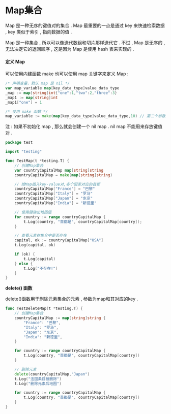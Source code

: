 # Map集合

Map 是一种无序的键值对的集合 . Map 最重要的一点是通过 key 来快速检索数据 , key 类似于索引 , 指向数据的值 .

Map 是一种集合 , 所以可以像迭代数组和切片那样迭代它 . 不过 , Map 是无序的 , 无法决定它的返回顺序 , 这是因为 Map 是使用 hash 表来实现的 .

#### 定义 Map

可以使用内建函数 make 也可以使用 map 关键字来定义 Map :

```go
/* 声明变量，默认 map 是 nil */
var map_variable map[key_data_type]value_data_type
_map := map[string]int{"one":1,"two":2,"three":3}
_map1 := map[string]int
_map1["one"] = 1

/* 使用 make 函数 */
map_variable := make(map[key_data_type]value_data_type,10) // 第二个参数Initial Capacity
```

注 : 如果不初始化 map , 那么就会创建一个 nil map . nil map 不能用来存放键值对 .

```go
package test

import "testing"

func TestMap(t *testing.T) {
    // 创建Map集合
    var countryCapitalMap map[string]string
    countryCapitalMap = make(map[string]string)

    // 给Map插入key-value对,各个国家对应的首都
    countryCapitalMap["France"] = "巴黎"
    countryCapitalMap["Italy"] = "罗马"
    countryCapitalMap["Japan"] = "东京"
    countryCapitalMap["India"] = "新德里"

    // 使用键输出地图值
    for country := range countryCapitalMap {
        t.Log(country, "首都是", countryCapitalMap[country]);
    }

    // 查看元素在集合中是否存在
    capital, ok := countryCapitalMap["USA"]
    t.Log(capital, ok)

    if (ok) {
        t.Log(capital)
    } else {
        t.Log("不存在!")
    }
}
```

**delete\(\) 函数**

delete\(\)函数用于删除元素集合的元素 , 参数为map和其对应的key .

```go
func TestDeleteMap(t *testing.T) {
    // 创建Map集合
    countryCapitalMap := map[string]string {
        "France": "巴黎",
        "Italy": "罗马",
        "Japan": "东京",
        "India": "新德里",
    }

    for country := range countryCapitalMap {
        t.Log(country, "首都是", countryCapitalMap[country])
    }

    // 删除元素
    delete(countryCapitalMap,"Japan")
    t.Log("法国条目被删除")
    t.Log("删除元素后地图")

    for country := range countryCapitalMap {
        t.Log(country, "首都是", countryCapitalMap[country])
    }
}
```




